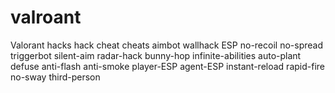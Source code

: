 # valroant
Valorant hacks hack cheat cheats aimbot wallhack ESP no-recoil no-spread triggerbot silent-aim radar-hack bunny-hop infinite-abilities auto-plant defuse anti-flash anti-smoke player-ESP agent-ESP instant-reload rapid-fire no-sway third-person
